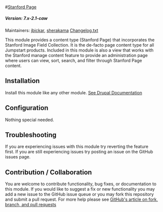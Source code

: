 #[Stanford Page](https://github.com/SU-SWS/stanford_page)
##### Version: 7.x-2.1-caw

Maintainers: [jbickar](https://github.com/jbickar), [sherakama](https://github.com/sherakama)
[Changelog.txt](CHANGELOG.txt)

This module provides a content type (Stanford Page) that incorporates the Stanford Image Field Collection. It is the de-facto page content type for all Jumpstart products. Included in this module is also a view that works with the Stanford manage content feature to provide an administration page where users can view, sort, search, and filter through Stanford Page content.


Installation
---

Install this module like any other module. [See Drupal Documentation](https://drupal.org/documentation/install/modules-themes/modules-7)

Configuration
---

Nothing special needed.

Troubleshooting
---

If you are experiencing issues with this module try reverting the feature first. If you are still experiencing issues try posting an issue on the GitHub issues page.

Contribution / Collaboration
---

You are welcome to contribute functionality, bug fixes, or documentation to this module. If you would like to suggest a fix or new functionality you may add a new issue to the GitHub issue queue or you may fork this repository and submit a pull request. For more help please see [GitHub's article on fork, branch, and pull requests](https://help.github.com/articles/using-pull-requests)
